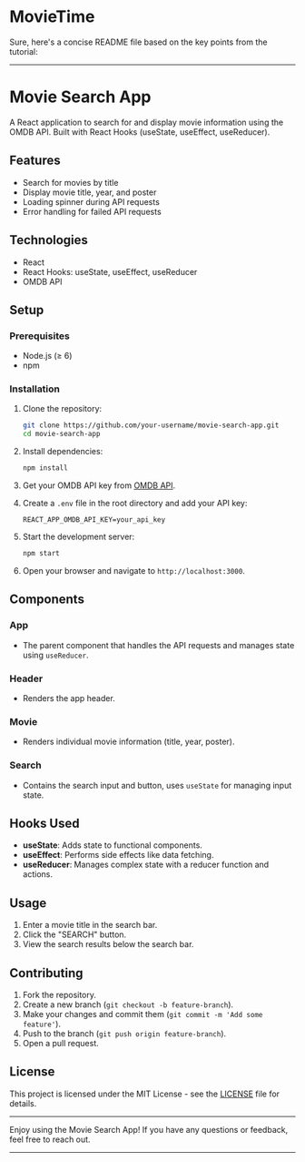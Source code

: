 # MovieTime

Sure, here's a concise README file based on the key points from the tutorial:

---

# Movie Search App

A React application to search for and display movie information using the OMDB API. Built with React Hooks (useState, useEffect, useReducer).

## Features
- Search for movies by title
- Display movie title, year, and poster
- Loading spinner during API requests
- Error handling for failed API requests

## Technologies
- React
- React Hooks: useState, useEffect, useReducer
- OMDB API

## Setup
### Prerequisites
- Node.js (≥ 6)
- npm

### Installation
1. Clone the repository:
    ```bash
    git clone https://github.com/your-username/movie-search-app.git
    cd movie-search-app
    ```

2. Install dependencies:
    ```bash
    npm install
    ```

3. Get your OMDB API key from [OMDB API](http://www.omdbapi.com/apikey.aspx).

4. Create a `.env` file in the root directory and add your API key:
    ```env
    REACT_APP_OMDB_API_KEY=your_api_key
    ```

5. Start the development server:
    ```bash
    npm start
    ```

6. Open your browser and navigate to `http://localhost:3000`.

## Components
### App
- The parent component that handles the API requests and manages state using `useReducer`.

### Header
- Renders the app header.

### Movie
- Renders individual movie information (title, year, poster).

### Search
- Contains the search input and button, uses `useState` for managing input state.

## Hooks Used
- **useState**: Adds state to functional components.
- **useEffect**: Performs side effects like data fetching.
- **useReducer**: Manages complex state with a reducer function and actions.

## Usage
1. Enter a movie title in the search bar.
2. Click the "SEARCH" button.
3. View the search results below the search bar.

## Contributing
1. Fork the repository.
2. Create a new branch (`git checkout -b feature-branch`).
3. Make your changes and commit them (`git commit -m 'Add some feature'`).
4. Push to the branch (`git push origin feature-branch`).
5. Open a pull request.

## License
This project is licensed under the MIT License - see the [LICENSE](LICENSE) file for details.

---

Enjoy using the Movie Search App! If you have any questions or feedback, feel free to reach out.

---
